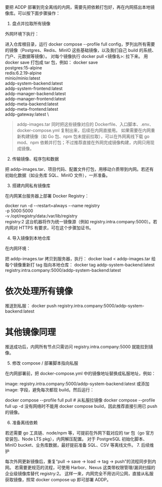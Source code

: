 要把 ADDP 部署到完全离线的内网，需要先把依赖打包好，再在内网搭出本地镜像库。可以按下面步骤操作：

1. 盘点并拉取所有镜像

外网环境下执行：

进入仓库根目录，运行 docker compose --profile full config，罗列出所有需要的镜像（Postgres、Redis、MinIO 这些基础镜像，以及我们自己 build 的系统、门户、元数据等镜像）。
对每个镜像执行 docker pull <镜像名>:<tag> 拉下来。
用 docker save 打包成 tar 包，例如：
docker save \
  postgres:15-alpine \
  redis:6.2.19-alpine \
  minio/minio:latest \
  addp-system-backend:latest \
  addp-system-frontend:latest \
  addp-manager-backend:latest \
  addp-manager-frontend:latest \
  addp-meta-backend:latest \
  addp-meta-frontend:latest \
  addp-gateway:latest \
  > addp-images.tar
同时把这些镜像对应的 Dockerfile、入口脚本、.env、docker-compose.yml 复制出来，后续在内网直接用。
如果需要在内网重新构建镜像（如 Go 包、npm 包未提前拉取），可以在外网离线下载 go mod、npm 依赖并打包；不过推荐直接在外网完成镜像构建，内网只用现成镜像。

2. 传输镜像、程序包和数据

把 addp-images.tar、项目代码、配置文件打包，用移动介质带到内网。若还有初始化数据（如业务库 SQL、MinIO 文件），一并准备。

3. 搭建内网私有镜像库

在内网某台服务器上部署 Docker Registry：

docker run -d --restart=always --name registry \
  -p 5000:5000 \
  -v /opt/registry/data:/var/lib/registry \
  registry:2
这台机器将作为统一镜像源（例如 registry.intra.company:5000）。若内网对 HTTPS 有要求，可在这个步骤加证书。

4. 导入镜像到本地仓库

在内网环境：

把 addp-images.tar 拷贝到服务器，执行：
docker load < addp-images.tar
给每个镜像重新打 tag 指向本地仓库：
docker tag addp-system-backend:latest registry.intra.company:5000/addp-system-backend:latest
# 依次处理所有镜像
推送到私服：
docker push registry.intra.company:5000/addp-system-backend:latest
# 其他镜像同理
推送成功后，内网所有节点只需访问 registry.intra.company:5000 就能拉到镜像。

5. 修改 compose / 部署脚本指向私服

在内网部署前，把 docker-compose.yml 中的镜像地址替换成私服地址，例如：

image: registry.intra.company:5000/addp-system-backend:latest
或添加 image: 字段，避免每次都现 build。然后运行：

docker compose --profile full pull  # 从私服拉镜像
docker compose --profile full up -d
没有网络时不能用 docker compose build，因此推荐直接引用已 push 的镜像。

6. 准备离线依赖

若还需要 go 工具链、node/npm 等，可提前在外网下载对应的 tar 包（go 官方安装包、Node LTS pkg），内网解压配置。
对于 PostgreSQL 初始化脚本、MinIO bucket、业务库数据，最好提前准备 SQL、CSV 等离线文件。
7. 后续维护

每次外网更新镜像后，重复“pull → save → load → tag → push”的流程同步到内网。
若需要更规范的流程，可使用 Harbor、Nexus 这类带权限管理/漏洞扫描的企业级镜像库替代 registry:2。
这样一来，内网完全不用访问公网，直接从私服获取镜像，照常 docker compose up 即可部署 ADDP。